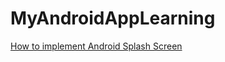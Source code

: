 # MyAndroidAppLearning

[How to implement Android Splash Screen](http://www.androidhive.info/2013/07/how-to-implement-android-splash-screen-2/)

